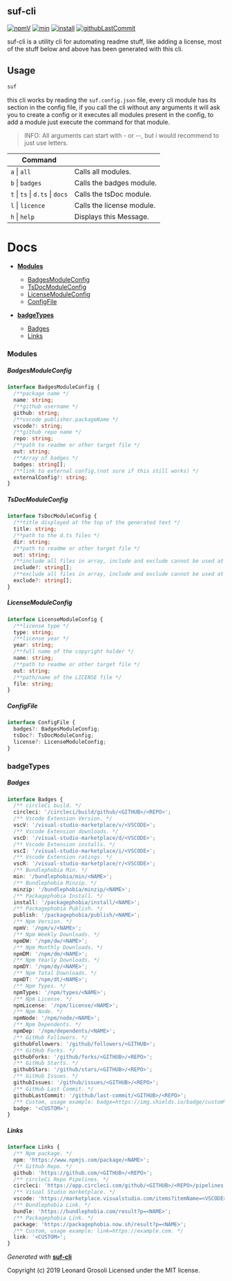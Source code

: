 ## suf-cli

<span id="BADGE_GENERATION_MARKER_0"></span>
[![npmV](https://img.shields.io/npm/v/suf-cli)](https://www.npmjs.com/package/suf-cli) [![min](https://img.shields.io/bundlephobia/min/suf-cli)](https://bundlephobia.com/result?p=suf-cli) [![install](https://badgen.net/packagephobia/install/suf-cli)](https://packagephobia.now.sh/result?p=suf-cli) [![githubLastCommit](https://img.shields.io/github/last-commit/TheRealSyler/suf-cli)](https://github.com/TheRealSyler/suf-cli)
<span id="BADGE_GENERATION_MARKER_1"></span>

suf-cli is a utility cli for automating readme stuff, like adding a license, most of the stuff below and above has been generated with this cli.

## Usage

```bash
suf
```

this cli works by reading the `suf.config.json` file, every cli module has its section in the config file, if you call the cli without any arguments it will ask you to create a config or it executes all modules present in the config, to add a module just execute the command for that module.

> INFO: All arguments can start with - or --, but i would recommend to just use letters.

| Command                         |                           |
| ------------------------------- | ------------------------- |
| `a` \| `all`                    | Calls all modules.        |
| `b` \| `badges`                 | Calls the badges module.  |
| `t` \| `ts` \| `d.ts` \| `docs` | Calls the tsDoc module.   |
| `l` \| `licence`                | Calls the license module. |
| `h` \| `help`                   | Displays this Message.    |

<span id="DOC_GENERATION_MARKER_0"></span>

# Docs

- **[Modules](#modules)**

  - [BadgesModuleConfig](#badgesmoduleconfig)
  - [TsDocModuleConfig](#tsdocmoduleconfig)
  - [LicenseModuleConfig](#licensemoduleconfig)
  - [ConfigFile](#configfile)

- **[badgeTypes](#badgetypes)**

  - [Badges](#badges)
  - [Links](#links)

### Modules

##### BadgesModuleConfig

```typescript
interface BadgesModuleConfig {
  /**package name */
  name: string;
  /**github username */
  github: string;
  /**vscode publisher.packageName */
  vscode?: string;
  /**github repo name */
  repo: string;
  /**path to readme or other target file */
  out: string;
  /**Array of badges */
  badges: string[];
  /**link to external config,(not sure if this still works) */
  externalConfig?: string;
}
```

##### TsDocModuleConfig

```typescript
interface TsDocModuleConfig {
  /**title displayed at the top of the generated text */
  title: string;
  /**path to the d.ts files */
  dir: string;
  /**path to readme or other target file */
  out: string;
  /**include all files in array, include and exclude cannot be used at the same time */
  include?: string[];
  /**exclude all files in array, include and exclude cannot be used at the same time */
  exclude?: string[];
}
```

##### LicenseModuleConfig

```typescript
interface LicenseModuleConfig {
  /**license type */
  type: string;
  /**license year */
  year: string;
  /**full name of the copyright holder */
  name: string;
  /**path to readme or other target file */
  out: string;
  /**path/name of the LICENSE file */
  file: string;
}
```

##### ConfigFile

```typescript
interface ConfigFile {
  badges?: BadgesModuleConfig;
  tsDoc?: TsDocModuleConfig;
  license?: LicenseModuleConfig;
}
```

### badgeTypes

##### Badges

```typescript
interface Badges {
  /** circleCi build. */
  circleci: '/circleci/build/github/<GITHUB>/<REPO>';
  /** Vscode Extension Version. */
  vscV: '/visual-studio-marketplace/v/<VSCODE>';
  /** Vscode Extension downloads. */
  vscD: '/visual-studio-marketplace/d/<VSCODE>';
  /** Vscode Extension installs. */
  vscI: '/visual-studio-marketplace/i/<VSCODE>';
  /** Vscode Extension ratings. */
  vscR: '/visual-studio-marketplace/r/<VSCODE>';
  /** Bundlephobia Min. */
  min: '/bundlephobia/min/<NAME>';
  /** Bundlephobia Minzip. */
  minzip: '/bundlephobia/minzip/<NAME>';
  /** Packagephobia Install. */
  install: '/packagephobia/install/<NAME>';
  /** Packagephobia Publish. */
  publish: '/packagephobia/publish/<NAME>';
  /** Npm Version. */
  npmV: '/npm/v/<NAME>';
  /** Npm Weekly Downloads. */
  npmDW: '/npm/dw/<NAME>';
  /** Npm Monthly Downloads. */
  npmDM: '/npm/dm/<NAME>';
  /** Npm Yearly Downloads. */
  npmDY: '/npm/dy/<NAME>';
  /** Npm Total Downloads. */
  npmDT: '/npm/dt/<NAME>';
  /** Npm Types. */
  npmTypes: '/npm/types/<NAME>';
  /** Npm License. */
  npmLicense: '/npm/license/<NAME>';
  /** Npm Node. */
  npmNode: '/npm/node/<NAME>';
  /** Npm Dependents. */
  npmDep: '/npm/dependents/<NAME>';
  /** GitHub Followers. */
  githubFollowers: '/github/followers/<GITHUB>';
  /** GitHub Forks. */
  githubForks: '/github/forks/<GITHUB>/<REPO>';
  /** GitHub Starts. */
  githubStars: '/github/stars/<GITHUB>/<REPO>';
  /** GitHub Issues. */
  githubIssues: '/github/issues/<GITHUB>/<REPO>';
  /** GitHub Last Commit. */
  githubLastCommit: '/github/last-commit/<GITHUB>/<REPO>';
  /** Custom, usage example: badge=https://img.shields.io/badge/custom%2C-Badge-brightgreen. */
  badge: '<CUSTOM>';
}
```

##### Links

```typescript
interface Links {
  /** Npm package. */
  npm: 'https://www.npmjs.com/package/<NAME>';
  /** Github Repo. */
  github: 'https://github.com/<GITHUB>/<REPO>';
  /** circleCi Repo Pipelines. */
  circleci: 'https://app.circleci.com/github/<GITHUB>/<REPO>/pipelines';
  /** Visual Studio marketplace. */
  vscode: 'https://marketplace.visualstudio.com/items?itemName=<VSCODE>';
  /** Bundlephobia Link. */
  bundle: 'https://bundlephobia.com/result?p=<NAME>';
  /** Packagephobia Link. */
  package: 'https://packagephobia.now.sh/result?p=<NAME>';
  /** Custom, usage example: link=https://example.com. */
  link: '<CUSTOM>';
}
```

_Generated with_ **[suf-cli](https://www.npmjs.com/package/suf-cli)**
<span id="DOC_GENERATION_MARKER_1"></span>

<span id="LICENSE_GENERATION_MARKER_0"></span>
Copyright (c) 2019 Leonard Grosoli Licensed under the MIT license.
<span id="LICENSE_GENERATION_MARKER_1"></span>

